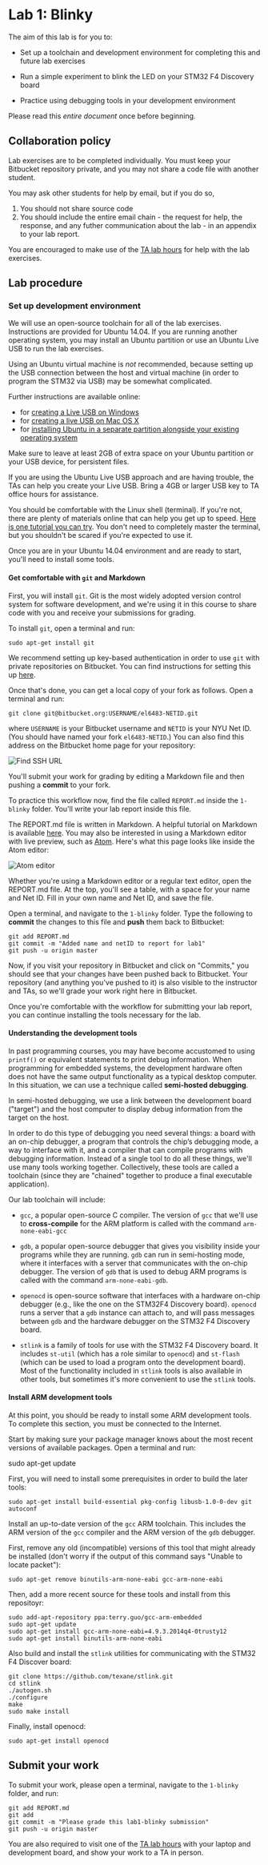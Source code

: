 Lab 1: Blinky
====================

The aim of this lab is for you to:

 * Set up a toolchain and development environment for completing this and future lab exercises

 * Run a simple experiment to blink the LED on your STM32 F4 Discovery board

 * Practice using debugging tools in your development environment


Please read this *entire document* once before beginning.

## Collaboration policy

Lab exercises are to be completed individually. You must keep your Bitbucket repository private, and you may not share a code file with another student.

You may ask other students for help by email, but if you do so,

1. You should not share source code
2. You should include the entire email chain - the request for help, the response, and any futher communication about the lab - in an appendix to your lab report.

You are encouraged to make use of the [TA lab hours](http://witestlab.poly.edu/~ffund/el6483/#hours) for help with the lab exercises.


## Lab procedure

### Set up development environment


We will use an open-source toolchain for all of the lab exercises. Instructions are provided for Ubuntu 14.04. If you are running another operating system, you may install an Ubuntu partition or use an Ubuntu Live USB to run the lab exercises.

Using an Ubuntu virtual machine is *not* recommended, because setting up the USB connection between the host and virtual machine (in order to program the STM32 via USB) may be somewhat complicated.

Further instructions are available online:

 * for [creating a Live USB on Windows](http://www.ubuntu.com/download/desktop/create-a-usb-stick-on-windows)
 * for [creating a live USB on Mac OS X](http://www.ubuntu.com/download/desktop/create-a-usb-stick-on-mac-osx)
 * for [installing Ubuntu in a separate partition alongside your existing operating system](http://www.ubuntu.com/download/desktop/install-ubuntu-desktop)

Make sure to leave at least 2GB of extra space on your Ubuntu partition or your USB device, for persistent files.

If you are using the Ubuntu Live USB approach and are having trouble, the TAs can help you create your Live USB. Bring a 4GB or larger USB key to TA office hours for assistance.


You should be comfortable with the Linux shell (terminal). If you're not, there are plenty of materials online that can help you get up to speed. [Here is one tutorial you can try](http://cli.learncodethehardway.org/book/). You don't need to completely master the terminal, but you shouldn't be scared if you're expected to use it.


Once you are in your Ubuntu 14.04 environment and are ready to start, you'll need to install some tools.

#### Get comfortable with `git` and Markdown

First, you will install `git`. Git is the most widely adopted version control system for software development, and we're using it in this course to share code with you and receive your submissions for grading.

To install `git`, open a terminal and run:

    sudo apt-get install git

We recommend setting up key-based authentication in order to use  `git` with private repositories on Bitbucket. You can find instructions for setting this up [here](https://confluence.atlassian.com/pages/viewpage.action?pageId=270827678).

Once that's done, you can get a local copy of your fork as follows. Open a terminal and run:

    git clone git@bitbucket.org:USERNAME/el6483-NETID.git

where `USERNAME` is your Bitbucket username and `NETID` is your NYU Net ID. (You should have named your fork `el6483-NETID`.) You can also find this address on the Bitbucket home page for your repository:

![Find SSH URL](http://i.imgur.com/VsbpZet.png)

You'll submit your work for grading by editing a Markdown file and then pushing a **commit** to your fork.

To practice this workflow now, find the file called `REPORT.md` inside the `1-blinky` folder.  You'll write your lab report inside this file.

The REPORT.md file is written in Markdown. A helpful tutorial on Markdown is available [here](https://bitbucket.org/tutorials/markdowndemo). You may also be interested in using a Markdown editor with live preview, such as [Atom](http://www.webupd8.org/2014/05/install-atom-text-editor-in-ubuntu-via-ppa.html). Here's what this page looks like inside the Atom editor:

![Atom editor](http://i.imgur.com/jTTwWCT.png)

Whether you're using a Markdown editor or a regular text editor, open the REPORT.md file. At the top, you'll see a table, with a space for your name and Net ID. Fill in your own name and Net ID, and save the file.

Open a terminal, and navigate to the `1-blinky` folder. Type the following to **commit** the changes to this file and **push** them back to Bitbucket:

    git add REPORT.md
    git commit -m "Added name and netID to report for lab1"
    git push -u origin master

Now, if you visit your repository in Bitbucket and click on "Commits," you should see that your changes have been pushed back to Bitbucket. Your repository (and anything you've pushed to it) is also visible to the instructor and TAs, so we'll grade your work right here in Bitbucket.

Once you're comfortable with the workflow for submitting your lab report, you can continue installing the tools necessary for the lab.


#### Understanding the development tools

In past programming courses, you may have become accustomed
to using `printf()` or equivalent statements to print debug information. When programming for embedded systems, the development hardware often does not have the same output functionality as a typical desktop computer. In this situation, we can use a technique called **semi-hosted debugging**.

In semi-hosted debugging, we use a link between the development board ("target") and the host computer to display debug information from the target on the host.

In order to do this type of debugging you need several things: a board with an on-chip debugger, a program that controls the chip’s debugging mode, a way to interface with it, and a compiler that can compile programs with debugging information. Instead of a single tool to do all these things, we'll use many tools working together. Collectively, these tools are called a toolchain (since they are "chained" together to produce a final executable application).

Our lab toolchain will include:

* `gcc`, a popular open-source C compiler. The version of `gcc` that we'll use to **cross-compile** for the ARM platform is called with the command `arm-none-eabi-gcc`

* `gdb`, a popular open-source debugger that gives you visibility inside your programs while they are running. `gdb` can run in semi-hosting mode, where it interfaces with a server that communicates with the on-chip debugger. The version of `gdb` that is used to debug ARM programs is called with the command `arm-none-eabi-gdb`.

* `openocd` is open-source software that interfaces with a hardware on-chip debugger (e.g., like the one on the STM32F4 Discovery board). `openocd` runs a server that a `gdb` instance can attach to, and will pass messages between `gdb` and the hardware debugger on the STM32 F4 Discovery board.

* `stlink` is a family of tools for use with the STM32 F4 Discovery board. It includes `st-util` (which has a role similar to `openocd`) and `st-flash` (which can be used to load a program onto the development board). Most of the functionality included in `stlink` tools is also available in other tools, but sometimes it's more convenient to use the `stlink` tools.


#### Install ARM development tools

At this point, you should be ready to install some ARM development tools. To complete this section, you must be connected to the Internet.

Start by making sure your package manager knows about the most recent versions of available packages. Open a terminal and run:

   sudo apt-get update

First, you will need to install some prerequisites in order to build the later tools:

    sudo apt-get install build-essential pkg-config libusb-1.0-0-dev git autoconf

Install an up-to-date version of the `gcc` ARM toolchain. This includes the ARM version of the `gcc` compiler and the ARM version of the `gdb` debugger.

First, remove any old (incompatible) versions of this tool that might already be installed (don't worry if the output of this command says "Unable to locate packet"):

    sudo apt-get remove binutils-arm-none-eabi gcc-arm-none-eabi


Then, add a more recent source for these tools and install from this repositoyr:


    sudo add-apt-repository ppa:terry.guo/gcc-arm-embedded
    sudo apt-get update
    sudo apt-get install gcc-arm-none-eabi=4.9.3.2014q4-0trusty12
    sudo apt-get install binutils-arm-none-eabi

Also build and install the `stlink` utilities for communicating with the STM32 F4 Discover board:

    git clone https://github.com/texane/stlink.git
    cd stlink
    ./autogen.sh
    ./configure
    make
    sudo make install

Finally, install openocd:

    sudo apt-get install openocd




## Submit your work

To submit your work, please open a terminal, navigate to the `1-blinky` folder, and run:

    git add REPORT.md
    git add
    git commit -m "Please grade this lab1-blinky submission"
    git push -u origin master


You are also required to visit one of the [TA lab hours](http://witestlab.poly.edu/~ffund/el6483/#hours) with your laptop and development board, and show your work to a TA in person.
